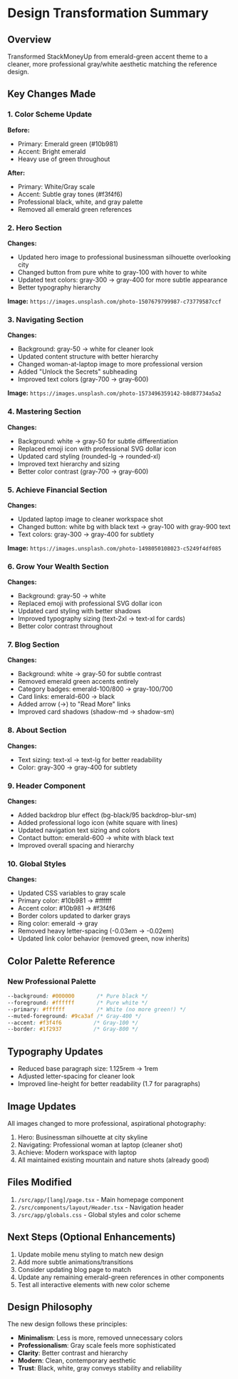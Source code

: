 # Design Transformation Summary

## Overview
Transformed StackMoneyUp from emerald-green accent theme to a cleaner, more professional gray/white aesthetic matching the reference design.

## Key Changes Made

### 1. Color Scheme Update
**Before:** 
- Primary: Emerald green (#10b981)
- Accent: Bright emerald
- Heavy use of green throughout

**After:**
- Primary: White/Gray scale
- Accent: Subtle gray tones (#f3f4f6)
- Professional black, white, and gray palette
- Removed all emerald green references

### 2. Hero Section
**Changes:**
- Updated hero image to professional businessman silhouette overlooking city
- Changed button from pure white to gray-100 with hover to white
- Updated text colors: gray-300 → gray-400 for more subtle appearance
- Better typography hierarchy

**Image:** `https://images.unsplash.com/photo-1507679799987-c73779587ccf`

### 3. Navigating Section
**Changes:**
- Background: gray-50 → white for cleaner look
- Updated content structure with better hierarchy
- Changed woman-at-laptop image to more professional version
- Added "Unlock the Secrets" subheading
- Improved text colors (gray-700 → gray-600)

**Image:** `https://images.unsplash.com/photo-1573496359142-b8d87734a5a2`

### 4. Mastering Section
**Changes:**
- Background: white → gray-50 for subtle differentiation
- Replaced emoji icon with professional SVG dollar icon
- Updated card styling (rounded-lg → rounded-xl)
- Improved text hierarchy and sizing
- Better color contrast (gray-700 → gray-600)

### 5. Achieve Financial Section
**Changes:**
- Updated laptop image to cleaner workspace shot
- Changed button: white bg with black text → gray-100 with gray-900 text
- Text colors: gray-300 → gray-400 for subtlety

**Image:** `https://images.unsplash.com/photo-1498050108023-c5249f4df085`

### 6. Grow Your Wealth Section
**Changes:**
- Background: gray-50 → white
- Replaced emoji with professional SVG dollar icon
- Updated card styling with better shadows
- Improved typography sizing (text-2xl → text-xl for cards)
- Better color contrast throughout

### 7. Blog Section
**Changes:**
- Background: white → gray-50 for subtle contrast
- Removed emerald green accents entirely
- Category badges: emerald-100/800 → gray-100/700
- Card links: emerald-600 → black
- Added arrow (→) to "Read More" links
- Improved card shadows (shadow-md → shadow-sm)

### 8. About Section
**Changes:**
- Text sizing: text-xl → text-lg for better readability
- Color: gray-300 → gray-400 for subtlety

### 9. Header Component
**Changes:**
- Added backdrop blur effect (bg-black/95 backdrop-blur-sm)
- Added professional logo icon (white square with lines)
- Updated navigation text sizing and colors
- Contact button: emerald-600 → white with black text
- Improved overall spacing and hierarchy

### 10. Global Styles
**Changes:**
- Updated CSS variables to gray scale
- Primary color: #10b981 → #ffffff
- Accent color: #10b981 → #f3f4f6
- Border colors updated to darker grays
- Ring color: emerald → gray
- Removed heavy letter-spacing (-0.03em → -0.02em)
- Updated link color behavior (removed green, now inherits)

## Color Palette Reference

### New Professional Palette
```css
--background: #000000       /* Pure black */
--foreground: #ffffff       /* Pure white */
--primary: #ffffff          /* White (no more green!) */
--muted-foreground: #9ca3af /* Gray-400 */
--accent: #f3f4f6          /* Gray-100 */
--border: #1f2937          /* Gray-800 */
```

## Typography Updates
- Reduced base paragraph size: 1.125rem → 1rem
- Adjusted letter-spacing for cleaner look
- Improved line-height for better readability (1.7 for paragraphs)

## Image Updates
All images changed to more professional, aspirational photography:
1. Hero: Businessman silhouette at city skyline
2. Navigating: Professional woman at laptop (cleaner shot)
3. Achieve: Modern workspace with laptop
4. All maintained existing mountain and nature shots (already good)

## Files Modified
1. `/src/app/[lang]/page.tsx` - Main homepage component
2. `/src/components/layout/Header.tsx` - Navigation header
3. `/src/app/globals.css` - Global styles and color scheme

## Next Steps (Optional Enhancements)
1. Update mobile menu styling to match new design
2. Add more subtle animations/transitions
3. Consider updating blog page to match
4. Update any remaining emerald-green references in other components
5. Test all interactive elements with new color scheme

## Design Philosophy
The new design follows these principles:
- **Minimalism**: Less is more, removed unnecessary colors
- **Professionalism**: Gray scale feels more sophisticated
- **Clarity**: Better contrast and hierarchy
- **Modern**: Clean, contemporary aesthetic
- **Trust**: Black, white, gray conveys stability and reliability
